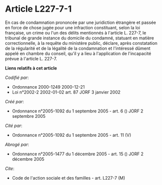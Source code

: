 # Article L227-7-1

En cas de condamnation prononcée par une juridiction étrangère et passée en force de chose jugée pour une infraction
constituant, selon la loi française, un crime ou l'un des délits mentionnés à l'article L. 227-7, le tribunal de grande
instance du domicile du condamné, statuant en matière correctionnelle, à la requête du ministère public, déclare, après
constatation de la régularité et de la légalité de la condamnation et l'intéressé dûment appelé en chambre du conseil, qu'il
y a lieu à l'application de l'incapacité prévue à l'article L. 227-7.

**Liens relatifs à cet article**

_Codifié par_:

  - Ordonnance 2000-1249 2000-12-21
  - Loi n°2002-2 2002-01-02 art. 87 JORF 3 janvier 2002

_Créé par_:

  - Ordonnance n°2005-1092 du 1 septembre 2005 - art. 6 () JORF 2 septembre 2005

_Cité par_:

  - Ordonnance n°2005-1092 du 1 septembre 2005 - art. 11 (V)

_Abrogé par_:

  - Ordonnance n°2005-1477 du 1 décembre 2005 - art. 15 () JORF 2 décembre 2005

_Cite_:

  - Code de l'action sociale et des familles - art. L227-7 (M)
